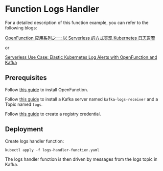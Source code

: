 # Function Logs Handler

For a detailed description of this function example, you can refer to the following blogs:

[OpenFunction 应用系列之一: 以 Serverless 的方式实现 Kubernetes 日志告警](https://kubesphere.io/zh/blogs/serverless-way-for-kubernetes-log-alert/)

or

[Serverless Use Case: Elastic Kubernetes Log Alerts with OpenFunction and Kafka](https://mp.weixin.qq.com/s/EZWYqtXJ7Cj-Yd7Fro6uyA)

## Prerequisites

Follow [this guide](../../../../Prerequisites.md#openfunction) to install OpenFunction.

Follow [this guide](../../../../Prerequisites.md#kafka) to install a Kafka server named `kafka-logs-receiver` and a Topic named `logs`.

Follow [this guide](../../../../Prerequisites.md#registry-credential) to create a registry credential.

## Deployment

Create logs handler function:

```shell
kubectl apply -f logs-handler-function.yaml
```

The logs handler function is then driven by messages from the logs topic in Kafka.

